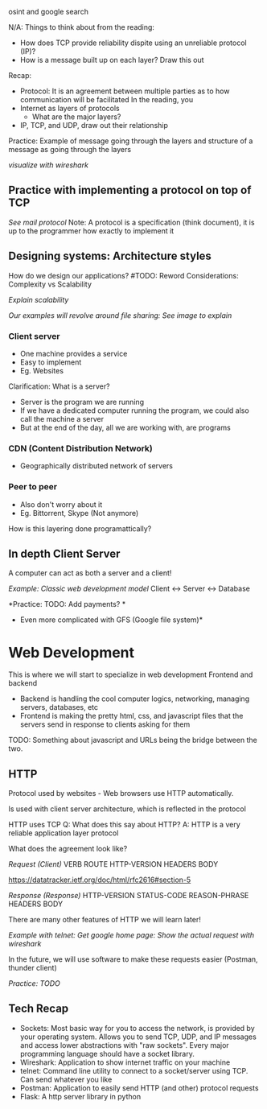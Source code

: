 osint and google search 

N/A: Things to think about from the reading: 
* How does TCP provide reliability dispite using an unreliable protocol (IP)?
* How is a message built up on each layer? Draw this out

Recap: 
* Protocol: It is an agreement between multiple parties as to how communication will be facilitated
    In the reading, you 
* Internet as layers of protocols
    * What are the major layers?
* IP, TCP, and UDP, draw out their relationship

Practice: Example of message going through the layers and structure of a message as going through the layers

*visualize with wireshark*

## Practice with implementing a protocol on top of TCP
*See mail protocol*
Note: A protocol is a specification (think document), it is up to the programmer how exactly to implement it 

## Designing systems: Architecture styles
How do we design our applications? #TODO: Reword
Considerations: Complexity vs Scalability

*Explain scalability*

*Our examples will revolve around file sharing: See image to explain*

### Client server
* One machine provides a service
* Easy to implement
* Eg. Websites

Clarification: What is a server? 
* Server is the program we are running
* If we have a dedicated computer running the program, we could also call the machine a server 
* But at the end of the day, all we are working with, are programs

### CDN (Content Distribution Network)
* Geographically distributed network of servers

### Peer to peer
* Also don't worry about it
* Eg. Bittorrent, Skype (Not anymore)

How is this layering done programattically?

## In depth Client Server
A computer can act as both a server and a client!

*Example: Classic web development model*
Client <-> Server <-> Database

*Practice: TODO: Add payments? *
* Even more complicated with GFS (Google file system)* 

# Web Development
This is where we will start to specialize in web development
Frontend and backend
* Backend is handling the cool computer logics, networking, managing servers, databases, etc
* Frontend is making the pretty html, css, and javascript files that the servers send in response to clients asking for them

TODO: Something about javascript and URLs being the bridge between the two. 

## HTTP
Protocol used by websites - Web browsers use HTTP automatically. 

Is used with client server architecture, which is reflected in the protocol

HTTP uses TCP
Q: What does this say about HTTP?
A: HTTP is a very reliable application layer protocol

What does the agreement look like?

_Request (Client)_
VERB ROUTE HTTP-VERSION
HEADERS
BODY

https://datatracker.ietf.org/doc/html/rfc2616#section-5

_Response (Response)_
HTTP-VERSION STATUS-CODE REASON-PHRASE
HEADERS 
BODY

There are many other features of HTTP we will learn later!

*Example with telnet: Get google home page: Show the actual request with wireshark*

In the future, we will use software to make these requests easier (Postman, thunder client)

*Practice: TODO*


## Tech Recap
* Sockets: Most basic way for you to access the network, is provided by your operating system. Allows you to send TCP, UDP, and IP messages and access lower abstractions with "raw sockets". Every major programming language should have a socket library. 
* Wireshark: Application to show internet traffic on your machine
* telnet: Command line utility to connect to a socket/server using TCP. Can send whatever you like
* Postman: Application to easily send HTTP (and other) protocol requests 
* Flask: A http server library in python
